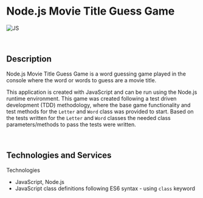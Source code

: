 # **Node.js Movie Title Guess Game**
![JS](https://img.shields.io/badge/Code-JavaScript-informational?logo=javascript&logoColor=white&color=yellow)


&nbsp;
## **Description**
Node.js Movie Title Guess Game is a word guessing game played in the console where the word or words to guess are a movie title. 

This application is created with JavaScript and can be run using the Node.js runtime environment. This game was created following a test driven development (TDD) methodology, where the base game functionality and test methods for the `Letter` and `Word` class was provided to start. Based on the tests written for the `Letter` and `Word` classes the needed class parameters/methods to pass the tests were written. 


&nbsp;
## **Technologies and Services**
Technologies
- JavaScript, Node.js
- JavaScript class definitions following ES6 syntax - using `class` keyword
